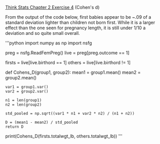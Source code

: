 [Think Stats Chapter 2 Exercise 4](http://greenteapress.com/thinkstats2/html/thinkstats2003.html#toc24) (Cohen's d)


From the output of the code below, first babies appear to be ~.09 of a standard deviation lighter than children not born first.
While it is a larger effect than the one seen for pregnancy length, it is still under 1/10 a deviation and so quite small overall.

'''python
import numpy as np
import nsfg

preg = nsfg.ReadFemPreg()
live = preg[preg.outcome == 1]

firsts = live[live.birthord == 1]
others = live[live.birthord != 1]

def Cohens_D(group1, group2):
    mean1 = group1.mean()
    mean2 = group2.mean()
    
    var1 = group1.var()
    var2 = group2.var()
    
    n1 = len(group1)
    n2 = len(group2)
    
    std_pooled = np.sqrt((var1 * n1 + var2 * n2) / (n1 + n2))
    
    D = (mean1 - mean2) / std_pooled
    return D

print(Cohens_D(firsts.totalwgt_lb, others.totalwgt_lb))
'''

